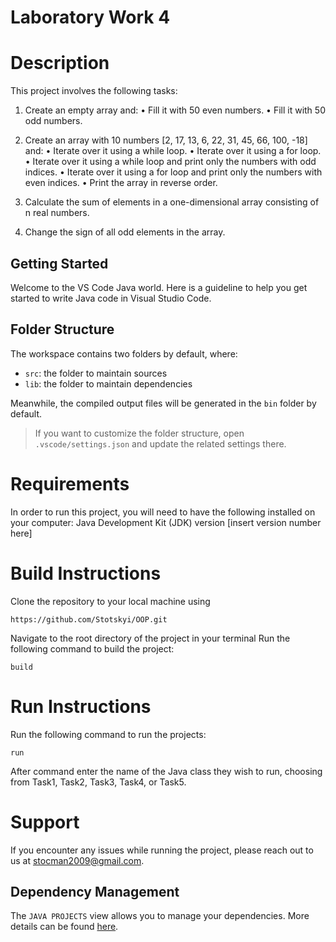 # Laboratory Work 4

# Description
This project involves the following tasks:
 
1. Create an empty array and:
• Fill it with 50 even numbers.
• Fill it with 50 odd numbers.

2. Create an array with 10 numbers [2, 17, 13, 6, 22, 31, 45, 66, 100, -18] and:
• Iterate over it using a while loop.
• Iterate over it using a for loop.
• Iterate over it using a while loop and print only the numbers with odd indices.
• Iterate over it using a for loop and print only the numbers with even indices.
• Print the array in reverse order.

3. Calculate the sum of elements in a one-dimensional array consisting of n real numbers.

4. Change the sign of all odd elements in the array.


## Getting Started

Welcome to the VS Code Java world. Here is a guideline to help you get started to write Java code in Visual Studio Code.

## Folder Structure

The workspace contains two folders by default, where:

- `src`: the folder to maintain sources
- `lib`: the folder to maintain dependencies

Meanwhile, the compiled output files will be generated in the `bin` folder by default.

> If you want to customize the folder structure, open `.vscode/settings.json` and update the related settings there.


# Requirements
In order to run this project, you will need to have the following installed on your computer:
Java Development Kit (JDK) version [insert version number here]

# Build Instructions
Clone the repository to your local machine using 
```
https://github.com/Stotskyi/OOP.git
```
Navigate to the root directory of the project in your terminal
Run the following command to build  the project: 
```
build
```

# Run Instructions
Run the following command to run the projects:
```
run
```
After command enter the name of the Java class they wish to run, choosing from Task1, Task2, Task3, Task4, or Task5.
 




# Support
If you encounter any issues while running the project, please reach out to us at stocman2009@gmail.com.
## Dependency Management

The `JAVA PROJECTS` view allows you to manage your dependencies. More details can be found [here](https://github.com/microsoft/vscode-java-dependency#manage-dependencies).
